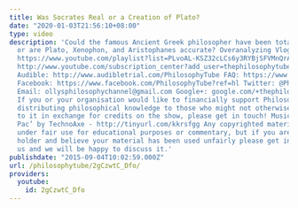 ```yaml
---
title: Was Socrates Real or a Creation of Plato?
date: "2020-01-03T21:56:10+08:00"
type: video
description: 'Could the famous Ancient Greek philosopher have been totally made up,
  or are Plato, Xenophon, and Aristophanes accurate? Overanalyzing Vlogs Playlist:
  https://www.youtube.com/playlist?list=PLvoAL-KSZ32cLCs6y3RYBjSFVMnQrAka_ Subscribe!
  http://www.youtube.com/subscription_center?add_user=thephilosophytube Patreon: http://www.patreon.com/PhilosophyTube
  Audible: http://www.audibletrial.com/PhilosophyTube FAQ: https://www.facebook.com/PhilosophyTube/posts/460163027465168
  Facebook: https://www.facebook.com/PhilosophyTube?ref=hl Twitter: @PhilosophyTube
  Email: ollysphilosophychannel@gmail.com Google+: google.com/+thephilosophytube realphilosophytube.tumblr.com
  If you or your organisation would like to financially support Philosophy Tube in
  distributing philosophical knowledge to those who might not otherwise have access
  to it in exchange for credits on the show, please get in touch! Music: ''G Funk
  Pac’ by TechnoAxe - http://tinyurl.com/kkrsfgg Any copyrighted material should fall
  under fair use for educational purposes or commentary, but if you are a copyright
  holder and believe your material has been used unfairly please get in touch with
  us and we will be happy to discuss it.'
publishdate: "2015-09-04T10:02:59.000Z"
url: /philosophytube/2gCzwtC_Dfo/
providers:
  youtube:
    id: 2gCzwtC_Dfo
---
```

